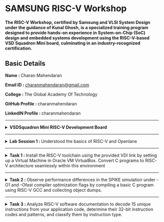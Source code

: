 # SAMSUNG RISC-V Workshop
#### The RISC-V Workshop, certified by Samsung and VLSI System Design under the guidance of Kunal Ghosh, is a specialized training program designed to provide hands-on experience in System-on-Chip (SoC) design and embedded systems development using the RISC-V-based VSD Squadron Mini board, culminating in an industry-recognized certification.

## Basic Details
   <b>Name : </b>Charan Mahendaran
   
   <b>Email ID : </b>charanmahendaran@gmail.com
   
   <b>College : </b>The Global Academy Of Technology
   
   <b>GitHub Profile : </b>charanmahendaran
   
   <b>LinkedIN Profile : </b>charanmahendaran
<hr>


<details>
<summary><b> VSDSquadron Mini RISC-V Development Board </b></summary> 
   
### 1. Overview
<p align="centre"> <img src="./Images/Vsd.png" width="800">

* #### Core Processor:
    * Features the CH32V003F4U6 RISC-V chip with ```RV32EC``` instruction set.
    * Supports ```24MHz``` main clock frequency and two-level interrupt nesting.
    * High-speed memory: ```2KB SRAM```, ```16KB``` CodeFlash, and ```1920B``` for bootloader.
* #### Key Features:
    * Integrated clock system with 24MHz and 128kHz RC oscillators.
    * 15 GPIO ports, enabling extensive peripheral connections.
    * Communication interfaces: ```USART```, ```I2C```, ```SPI```.
    * Onboard programming using the ```CH32V305FBP6``` protocol.
    * Powered via USB-C connector.

### 2. Specifications

* #### Form Factor: 
    * 50 x 28 mm with a maximum height of 8mm (top) and 1mm (bottom).
  
<p align="centre"> <img src="./Images/Vsd_Power_supply.png" widh="800">
   
* #### Power:
   * Nominal Input: 5V.
   * I/O Voltage: 3.3V.
   * Source/Sink Current: 8mA per I/O pin.

* #### Connectivity:
   * Digital I/O Pins: 15.
   * Analog I/O Pins: 10-bit ADC.
   * PWM Pins: 14.
   * External interrupts: 8.
* #### Other Features:
   * Built-in LED (PD6).
   * Programmer/debugger included, no external adapter required.

### 3. Kit Contents
* 1x VSDSquadron Mini Board.
* USB 2.0 Type-C connector.

### 4. Installation & Setup
To program and test the board (e.g., a "blink" example):
* #### Software:
   * Install ```VSCode``` and the ```PlatformIO``` extension.
   * Set up the ```CH32V``` platform via the repository URL provided.
   * Install the ```WCH-Link``` driver for programming.
   * USing ```Oracle Virtual Box``` to execute virtually.
* #### Steps:
   * Connect the board via USB-C.
   * Use ```PlatformIO``` in VSCode to ```build``` and ```upload``` the code.
   * Follow provided visuals and step-by-step instructions in the datasheet.
 
   <p float="centre">
       <img src="./Images/Step1.png" width="525">
       <img src="./Images/Step2.png" width="250" height="375">
       <img src="./Images/Step3.png" width="775">
       <img src="./Images/Step4.png" width="775">
       <img src="./Images/Step5.png" width="775">
   </p>  

* #### Completion
   *   After completing the installation, verify its accuracy by ensuring the following window appears as expected.

<p align="centre"> <img src="./Images/Complete_1.png" width="800">
<p align="centre"> <img src="./Images/Complete_2.png" width="800">

### 5. Handling and Usage
   * ESD Precautions: Handle with care to avoid static damage.
   * Operating Temperature: Designed for room temperature, ```20-35°C```.
   * Powering Up: Use ```USB-C``` connection for power and programming.
</details>

<hr>

<details>
   <summary><b> Lab Session 1 : </b>Understood the basics of RISC-V and Openlane</summary>
   
<p align="centre"> <img src="./Lab Session/Lab Session 1/Openlane.png" width="800">
</details>

<hr>

<details>
   <summary><b> Task 1 : </b>Install the RISC-V toolchain using the provided VDI link by setting up a Virtual Machine in Oracle VM VirtualBox. Convert C programs to RISC-V architecture seamlessly within this environment</summary>

### Installing RISC-V and Setting up VM in Oracle VM Box:
<p align="left"> <img src="./Task 1/VM_Box.png" width="800">

### Creating a Simple Program for finding sum of n numbers:
<p float="left">
      <img src="./Task 1/Sum_1_to_n_command.png" width="400">
      <img src="./Task 1/Sum_1_to_n_program.png" width="400">
</p>

### Main function in RISCV64 Architecture:
<p align="left"> <img src="./Task 1/main_function_riscv.png" width="800">

### Running program in O1 Option in RISCV64:
<p float="left">
   <img src="./Task 1/Sum1tonriscv_O1.png" width="400">
   <img src="./Task 1/main_function_riscv_O1.png" width="400">
</p>
</details>

<hr>

<details>
   <summary><b> Task 2 : </b>Observe performance differences in the SPIKE simulation under -O1 and -Ofast compiler optimization flags by compiling a basic C program using RISC-V GCC and collecting object dumps.</summary>

### Simple C Program to find product of n numbers:
<p align="left"> <img src="./Task 2/Mul1ton.png" width="800">

### Main function in -O1 Option in RISCV64:
<p align="left"> <img src="./Task 2/Mul1ton_O1_main.png" width="800">
   
### Debugging -O1 in SPIKE:
<p align="left"> <img src="./Task 2/Mul1ton_O1_debug_spike.png" width="800">

### Main function in -Ofast Option in RISCV64:
<p align="left"> <img src="./Task 2/Mul1ton_Ofast_main.png" width="800">

### Debugging -Ofast in SPIKE:
<p align="left"> <img src="./Task 2/Mul1ton_Ofast_debug_spike.png" width="800">
</details>

<hr>

<details>
   <summary><b> Task 3 : </b> Analyze RISC-V software documentation to decode 15 unique instructions from your application code, determine their 32-bit instruction codes and patterns, and classify them by instruction type.</summary>
   
## RISC-V Architecture: A Brief Overview
RISC-V (Reduced Instruction Set Computer - V) is an open-standard instruction set architecture (ISA) that follows the principles of reduced instruction set computing. Unlike proprietary ISAs, RISC-V is free to use without licensing fees, making it a popular choice for academic research, education, and industry applications. This open nature promotes innovation across various sectors, from hardware development to software engineering.

### Why Understanding Instruction Formats Matters
Understanding the structure of RISC-V instruction formats is vital for several reasons:

- Instruction Decoding: Enables accurate execution of instructions.
- Pipeline Design: Optimizes CPU pipeline stages for better performance.
- Compiler Design: Aids in generating efficient machine code.
- Debugging & Verification: Helps identify errors in hardware and software.
- Extensibility: Crucial for adding custom instructions in RISC-V's modular architecture.
- Instruction Types in RISC-V

#### RISC-V instructions are categorized into the following types based on their field organization:

#### 1. R-Type (Register-Register):
   - Operations: Arithmetic and logical operations between registers.
   - Example: ADD rd, rs1, rs2 (rd = rs1 + rs2)
      
#### 2. I-Type (Immediate):
   - Operations: Arithmetic operations using a register and an immediate value.
   - Example: ADDI rd, rs1, imm (rd = rs1 + imm)
     
#### 3. S-Type (Store):
   - Operations: Storing data from a register to memory.
   - Example: SW rs1, imm(rs2) (memory[rs2 + imm] = rs1)
     
#### 4. B-Type (Branch):
   - Operations: Conditional branching based on register values.
   - Example: BEQ rs1, rs2, offset (branch if rs1 == rs2)

#### 5. U-Type (Upper Immediate):
   - Operations: Instructions that use large immediate values.
   - Example: LUI rd, imm (load upper immediate into rd)

#### 6. J-Type (Jump):
   - Operations: Unconditional jumps to a specified address.
   - Example: JAL rd, imm (jump and link)

### Key Fields in RISC-V Instructions
Each instruction in RISC-V has several key fields that define its functionality:
- Opcode: Specifies the operation type.
- Function Fields (funct3, funct7): Define the specific operation within an instruction type.
- Immediate Values: Represent constants used in computations.
- Registers: Indicate source and destination registers for data operations.
- Example: LUI (Load Upper Immediate)
- For an instruction like:
   * ```lui x5, 0x12345```
   * Encoding: The immediate value ```0x12345``` is loaded into the upper 20 bits of register ```x5```.
   * Execution: The instruction loads the value into the upper 20 bits of ```x5```, while the lower bits are set to zero.
  
### Instruction Categories
#### Arithmetic Instructions
- ADD: Adds values in two registers.
Example: ADD rd, rs1, rs2 (rd = rs1 + rs2)
- ADDI: Adds a register and an immediate.
Example: ADDI rd, rs1, imm (rd = rs1 + imm)

#### Logical Instructions
- AND: Bitwise AND.
Example: AND rd, rs1, rs2 (rd = rs1 & rs2)

- OR: Bitwise OR.
Example: OR rd, rs1, rs2 (rd = rs1 | rs2)

#### Branch Instructions
- BEQ: Branch if equal.
Example: BEQ rs1, rs2, offset (branch if rs1 == rs2)
- BNE: Branch if not equal.
Example: BNE rs1, rs2, offset (branch if rs1 != rs2)

#### Load and Store Instructions
- LW: Load a word from memory.
Example: LW rd, offset(rs1) (rd = memory[rs1 + offset])
- SW: Store a word to memory.
Example: SW rs1, offset(rs2) (memory[rs2 + offset] = rs1)

#### Special Instructions
- AUIPC: Add upper immediate to PC (Program Counter).
Example: AUIPC rd, imm (rd = PC + imm << 12)


### RISC-V Extensions
RISC-V allows for optional extensions to provide additional functionality:
- M: Integer multiplication and division.
- A: Atomic operations.
- F, D, Q: Floating-point operations (32-bit, 64-bit, 128-bit).
- C: Compressed instructions.
  
#### RISC-V Object Dump
<p align="left"> <img src="./Task 3/Objdump_Ofast.png" width="800">

#### INSTRUCTION 1:
<p align="left"> <img src="./Task 3/Instruction_1.png" width="800">

Instruction 1 : lui a0, 0x21
Opcode: 0110111 (7 bits)
Immediate: 0x21 (20 bits)
Destination Register (rd): a0 (x10, 5 bits)

Breakdown:
Immediate (0x21): 0000000000100001
rd (a0 = x10): 01010
Opcode: 0110111

Machine Code:0x02100037

```Final 32-bit Instruction Format:
| imm[31:12]       | rd    | opcode  |
| 0000000000100001 | 01010 | 0110111 |
```
Final Binary Representation:
0000000000100001010100110111011

#### INSTRUCTION 2:
<p align="left"> <img src="./Task 3/Instruction_2.png" width="800">

Instruction 2: addi sp, sp, -16
Opcode: 0010011 (7 bits)
Function (funct3): 000 (3 bits)
Immediate: -16 (12 bits, two's complement)
Source Register (rs1): sp (x2, 5 bits)
Destination Register (rd): sp (x2, 5 bits)
Function (funct3): 000 (3 bits)

Breakdown:
Immediate (-16): 111111110000
rs1 (sp = x2): 00010
funct3: 000
rd (sp = x2): 00010
Opcode: 0010011

Machine Code: 0xfff30313

```Final 32-bit Instruction Format:
| imm[11:0]      | rs1   | funct3 | rd    | opcode  |
| 111111110000   | 00010 | 000    | 00010 | 0010011 |
```
Final Binary Representation:
11111111000000010000000110010011

#### INSTRUCTION 3:
<p align="left"> <img src="./Task 3/Instruction_3.png" width="800">

The RISC-V pseudo-instruction li a2, 120 (load immediate) is translated into a real instruction. Since 120 is a small value that fits within 12 bits, it will use the addi instruction with the x0 (zero) register as the source register. The actual instruction becomes:

Instruction 3: addi a2, x0, 120
Opcode: 0010011 (7 bits)
Immediate: 120 (12 bits, unsigned)
Source Register (rs1): x0 (zero, 5 bits)
Destination Register (rd): a2 (x12, 5 bits)
Function (funct3): 000 (3 bits)

Breakdown:
Immediate (120): 000001111000
rs1 (x0): 00000
funct3: 000
rd (a2 = x12): 01100
Opcode: 0010011

Machine Code: 0x07830313

```Final 32-bit Instruction Format:
| imm[11:0]      | rs1   | funct3 | rd    | opcode  |
| 000001111000   | 00000 | 000    | 01100 | 0010011 |
```
Final Binary Representation:
0000011110000000000001100010011

#### INSTRUCTION 4:
<p align="left"> <img src="./Task 3/Instruction_4.png" width="800">

The RISC-V pseudo-instruction li a1, 5 (load immediate) is translated into a real instruction. Since 5 is a small value that fits within 12 bits, it will use the addi instruction with the x0 (zero) register as the source register. The actual instruction becomes:

Instruction 4: addi a1, x0, 5
Opcode: 0010011 (7 bits)
Immediate: 5 (12 bits, unsigned)
Source Register (rs1): x0 (zero, 5 bits)
Destination Register (rd): a1 (x11, 5 bits)
Function (funct3): 000 (3 bits)

Breakdown:
Immediate (5): 000000000101
rs1 (x0): 00000
funct3: 000
rd (a1 = x11): 01011
Opcode: 0010011

Machine Code: 0x00030313

```Final 32-bit Instruction Format:
| imm[11:0]      | rs1   | funct3 | rd    | opcode  |
| 000000000101   | 00000 | 000    | 01011 | 0010011 |
```
Final Binary Representation:
00000000010100000000010110010011

#### INSTRUCTION 5:
<p align="left"> <img src="./Task 3/Instruction_5.png" width="800">

Instruction 5: addi a0, a0, 384
Opcode: 0010011 (7 bits)
Immediate: 384 (12 bits, unsigned)
Source Register (rs1): a0 (x10, 5 bits)
Destination Register (rd): a0 (x10, 5 bits)
Function (funct3): 000 (3 bits)

Breakdown:
Immediate (384): 000011000000
rs1 (a0 = x10): 01010
funct3: 000
rd (a0 = x10): 01010
Opcode: 0010011

Machine Code: 0x18030313

```Final 32-bit Instruction Format:
| imm[11:0]      | rs1   | funct3 | rd    | opcode  |
| 000011000000   | 01010 | 000    | 01010 | 0010011 |
```
Final Binary Representation:
00001100000001010000010100010011

#### INSTRUCTION 6:
<p align="left"> <img src="./Task 3/Instruction_6.png" width="800">

Instruction 6: sd ra, 8(sp)
Opcode: 0100011 (7 bits)
Immediate: 8 (12 bits, split as imm[11:5] and imm[4:0])
Source Register (rs2): ra (x1, 5 bits)
Base Register (rs1): sp (x2, 5 bits)
Function (funct3): 011 (3 bits)

Breakdown:
Immediate (8): imm[11:5] = 0000000, imm[4:0] = 01000
rs2 (ra = x1): 00001
rs1 (sp = x2): 00010
funct3: 011
Opcode: 0100011

Machine Code: 0x00812123

```Final 32-bit Instruction Format:
| imm[11:5] | rs2   | rs1   | funct3 | imm[4:0] | opcode |
| 0000000   | 00001 | 00010 | 011    | 01000    | 0100011 |
```
Final Binary Representation:
00000000100000010010001000100011


#### INSTRUCTION 7:
<p align="left"> <img src="./Task 3/Instruction_7.png" width="800">

Instruction 7: jal ra, 10408
Opcode: 1101111 (7 bits)
Immediate: 10408 (20 bits, split for J-type: imm[20], imm[10:1], imm[11], imm[19:12])
Destination Register (rd): ra (x1, 5 bits)

Breakdown:
Immediate (10408): imm[20] = 0, imm[10:1] = 0000000000, imm[11] = 1, imm[19:12] = 01010001
rd (ra = x1): 00001
Opcode: 1101111

Machine Code: 0x000520ff

```Final 32-bit Instruction Format:
| imm[20] | imm[10:1]     | imm[11] | imm[19:12]   | rd    | opcode  |
| 0       | 0000000000    | 1       | 01010001     | 00001 | 1101111 |
```
Final Binary Representation:
000000000000000010100001000010111101111

#### INSTRUCTION 8:
<p align="left"> <img src="./Task 3/Instruction_8.png" width="800">

Instruction 8: ld ra, 8(sp)
Opcode: 0000011 (7 bits)
Immediate: 8 (12 bits, unsigned)
Source Register (rs1): sp (x2, 5 bits)
Destination Register (rd): ra (x1, 5 bits)
Function (funct3): 011 (3 bits)

Breakdown:
Immediate (8): 000000001000
rs1 (sp = x2): 00010
funct3: 011
rd (ra = x1): 00001
Opcode: 0000011

Machine Code: 0x00830303

```Final 32-bit Instruction Format:
| imm[11:0]      | rs1   | funct3 | rd    | opcode  |
| 000000001000   | 00010 | 011    | 00001 | 0000011 |
```
Final Binary Representation:
0000000010000001000000110000011

#### INSTRUCTION 9:
<p align="left"> <img src="./Task 3/Instruction_9.png" width="800">

Instruction 9: li a0, 0
Opcode: 0010011 (7 bits)
Immediate: 0 (12 bits, unsigned)
Source Register (rs1): x0 (zero, 5 bits)
Destination Register (rd): a0 (x10, 5 bits)
Function (funct3): 000 (3 bits)

Breakdown:
Immediate (0): 000000000000
rs1 (x0 = x0): 00000
funct3: 000
rd (a0 = x10): 01010
Opcode: 0010011

Machine Code: 0x00030313

```Final 32-bit Instruction Format:
| imm[11:0]      | rs1   | funct3 | rd    | opcode  |
| 000000000000   | 00000 | 000    | 01010 | 0010011 |
```
Final Binary Representation:
00000000000000000000010110010011

#### INSTRUCTION 10:
<p align="left"> <img src="./Task 3/Instruction_10.png" width="800">

Instruction 10: addi sp, sp, 16
Opcode: 0010011 (7 bits)
Immediate: 16 (12 bits, unsigned)
Source Register (rs1): sp (x2, 5 bits)
Destination Register (rd): sp (x2, 5 bits)
Function (funct3): 000 (3 bits)

Breakdown:
Immediate (16): 000000001000
rs1 (sp = x2): 00010
funct3: 000
rd (sp = x2): 00010
Opcode: 0010011

Machine Code: 0x01030313

```Final 32-bit Instruction Format:
| imm[11:0]      | rs1   | funct3 | rd    | opcode  |
| 000000001000   | 00010 | 000    | 00010 | 0010011 |
```
Final Binary Representation:
00000000100000010000000110010011

#### INSTRUCTION 11:
<p align="left"> <img src="./Task 3/Instruction_11.png" width="800">

Instruction 11: auipc a5, 0xffff0
Opcode: 0010111 (7 bits)
Immediate: 0xffff0 (20 bits)
Destination Register (rd): a5 (x15, 5 bits)

Breakdown:
Immediate (0xffff0): 1111111111110000
rd (a5 = x15): 01111s
Opcode: 0010111

Machine Code: 0xfffff073

```Final 32-bit Instruction Format:
| imm[31:12]         | rd    | opcode  |
| 1111111111110000   | 01111 | 0010111 |
```
Final Binary Representation:
11111111111100000111100101110111

#### INSTRUCTION 12:
<p align="left"> <img src="./Task 3/Instruction_12.png" width="800">

Instruction 12: bcqz a5, 0x100f4
Opcode: 1100011 (7 bits for `bcqz`)
Immediate: 0x100f4 (20 bits, signed offset)
Source Register (rs1): a5 (x15, 5 bits)
Function (funct3): 100 (3 bits)

Breakdown:
Immediate (0x100f4): 0001000000011110100
rs1 (a5 = x15): 01111
funct3: 100
Opcode: 1100011

Machine Code: 0x100f3133

```Final 32-bit Instruction Format:
| imm[12] | imm[10:5]  | rs1   | funct3 | imm[4:1] | imm[11] | opcode  |
| 0       | 0001000000 | 01111 | 100    | 111101   | 0       | 1100011 |
```
Final Binary Representation:
00010000000111101111001000011011

#### INSTRUCTION 13:
<p align="left"> <img src="./Task 3/Instruction_13.png" width="800">

Instruction 13: addi a0, a0, 272 # 101f8 <__libc_fini_array>
Opcode: 0010011 (7 bits)
Immediate: 272 (12 bits, unsigned)
Source Register (rs1): a0 (x10, 5 bits)
Destination Register (rd): a0 (x10, 5 bits)
Function (funct3): 000 (3 bits)

Breakdown:
Immediate (272): 000000100010
rs1 (a0 = x10): 01010
funct3: 000
rd (a0 = x10): 01010
Opcode: 0010011

Machine Code: 0x00012113

```Final 32-bit Instruction Format:
| imm[11:0]      | rs1   | funct3 | rd    | opcode  |
| 000000100010   | 01010 | 000    | 01010 | 0010011 |
```
Final Binary Representation:
00000010001001010000000110010011

#### INSTRUCTION 14:
<p align="left"> <img src="./Task 3/Instruction_14.png" width="800">

Instruction 14: j 101b0 <atexit>
Opcode: 1101111 (7 bits for `jal`)
Immediate: 0x101b0 (20 bits)
Destination Register (rd): x0 (5 bits)

Breakdown:
Immediate (0x101b0): imm[20] = 0, imm[10:1] = 0000000000, imm[11] = 1, imm[19:12] = 00010000
rd (x0 = x0): 00000
Opcode: 1101111

Machine Code: 0x000501ff

```
Final 32-bit Instruction Format:
| imm[20] | imm[10:1]     | imm[11] | imm[19:12]   | rd    | opcode  |
| 0       | 0000000000    | 1       | 00010000     | 00000 | 1101111 |
```
Final Binary Representation:
000000000000000010010000000011111101111

### INSTRUCTION 15:
<p align="left"> <img src="./Task 3/Instruction_15.png" width="800">

<b>Instruction 15</b>: lw a0, 0(sp)
- Opcode: 0000011 (7 bits)
- Immediate: 0 (12 bits, unsigned)
- Base Register (rs1): sp (x2, 5 bits)
- Destination Register (rd): a0 (x10, 5 bits)
- Function (funct3): 010 (3 bits)

<b>Breakdown:</b>
- Immediate (0): 000000000000
- rs1 (sp = x2): 00010
- funct3: 010
- rd (a0 = x10): 01010
- Opcode: 0000011

Machine Code: 0x00030283

```
Final 32-bit Instruction Format:
| imm[11:0]      | rs1   | funct3 | rd    | opcode  |
| 000000000000   | 00010 | 010    | 01010 | 0000011 |
```
Final Binary Representation:
00000000000000010000100110000011

</details>
